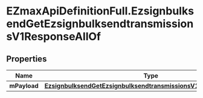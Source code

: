 # EZmaxApiDefinitionFull.EzsignbulksendGetEzsignbulksendtransmissionsV1ResponseAllOf

## Properties

Name | Type | Description | Notes
------------ | ------------- | ------------- | -------------
**mPayload** | [**EzsignbulksendGetEzsignbulksendtransmissionsV1ResponseMPayload**](EzsignbulksendGetEzsignbulksendtransmissionsV1ResponseMPayload.md) |  | 


